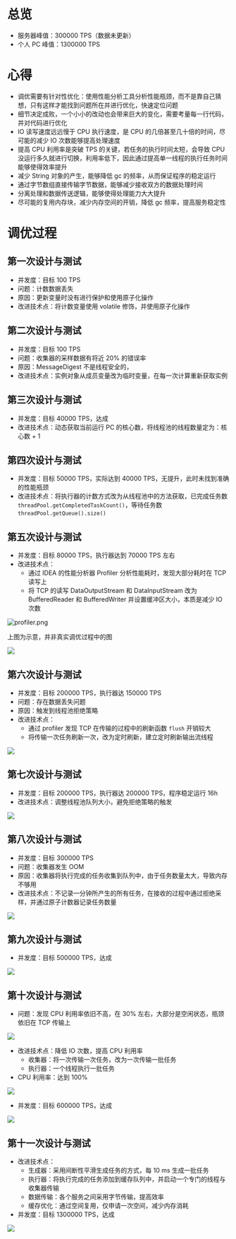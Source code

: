 # 总览

- 服务器峰值：300000 TPS（数据未更新）
- 个人 PC 峰值：1300000 TPS

# 心得

- 调优需要有针对性优化：使用性能分析工具分析性能瓶颈，而不是靠自己猜想，只有这样才能找到问题所在并进行优化，快速定位问题
- 细节决定成败，一个小小的改动也会带来巨大的变化，需要考量每一行代码，并对代码进行优化
- IO 读写速度远远慢于 CPU 执行速度，是 CPU 的几倍甚至几十倍的时间，尽可能的减少 IO 次数能够提高处理速度
- 提高 CPU 利用率是突破 TPS 的关键，若任务的执行时间太短，会导致 CPU 没运行多久就进行切换，利用率低下，因此通过提高单一线程的执行任务时间能够使得效率提升
- 减少 String 对象的产生，能够降低 gc 的频率，从而保证程序的稳定运行
- 通过字节数组直接传输字节数据，能够减少接收双方的数据处理时间
- 分离处理和数据传送逻辑，能够使得处理能力大大提升
- 尽可能的复用内存块，减少内存空间的开销，降低 gc 频率，提高服务稳定性

# 调优过程

## 第一次设计与测试

- 并发度：目标 100 TPS
- 问题：计数数据丢失
- 原因：更新变量时没有进行保护和使用原子化操作
- 改进技术点：将计数变量使用 volatile 修饰，并使用原子化操作

## 第二次设计与测试

- 并发度：目标 100 TPS
- 问题：收集器的采样数据有将近 20% 的错误率
- 原因：MessageDigest 不是线程安全的，
- 改进技术点：实例对象从成员变量改为临时变量，在每一次计算重新获取实例

## 第三次设计与测试

- 并发度：目标 40000 TPS，达成
- 改进技术点：动态获取当前运行 PC 的核心数，将线程池的线程数量定为：核心数 + 1

## 第四次设计与测试

- 并发度：目标 50000 TPS，实际达到 40000 TPS，无提升，此时未找到准确的性能瓶颈
- 改进技术点：将执行器的计数方式改为从线程池中的方法获取，已完成任务数 `threadPool.getCompletedTaskCount()`，等待任务数 `threadPool.getQueue().size()`

## 第五次设计与测试

- 并发度：目标 80000 TPS，执行器达到 70000 TPS 左右
- 改进技术点：
  - 通过 IDEA 的性能分析器 Profiler 分析性能耗时，发现大部分耗时在 TCP 读写上
  - 将 TCP 的读写 DataOutputStream 和 DataInputStream 改为 BufferedReader 和 BufferedWriter 并设置缓冲区大小，本质是减少 IO 次数

![profiler.png](figs/profiler.png)

上图为示意，并非真实调优过程中的图

![](figs/7w.png)

## 第六次设计与测试

- 并发度：目标 200000 TPS，执行器达 150000 TPS
- 问题：存在数据丢失问题
- 原因：触发到线程池拒绝策略
- 改进技术点：
  - 通过 profiler 发现 TCP 在传输的过程中的刷新函数 `flush` 开销较大
  - 将传输一次任务刷新一次，改为定时刷新，建立定时刷新输出流线程

![](figs/15w.png)

## 第七次设计与测试

- 并发度：目标 200000 TPS，执行器达 200000 TPS，程序稳定运行 16h
- 改进技术点：调整线程池队列大小，避免拒绝策略的触发

![](figs/20w.png)

## 第八次设计与测试

- 并发度：目标 300000 TPS
- 问题：收集器发生 OOM
- 原因：收集器将执行完成的任务收集到队列中，由于任务数量太大，导致内存不够用
- 改进技术点：不记录一分钟所产生的所有任务，在接收的过程中通过拒绝采样，并通过原子计数器记录任务数量

![](figs/27w.png)

## 第九次设计与测试

- 并发度：目标 500000 TPS，达成

![](figs/50w.png)

## 第十次设计与测试

- 问题：发现 CPU 利用率依旧不高，在 30% 左右，大部分是空闲状态，瓶颈依旧在 TCP 传输上

![](figs/cpu.png)

- 改进技术点：降低 IO 次数，提高 CPU 利用率
  - 收集器：将一次传输一次任务，改为一次传输一批任务
  - 执行器：一个线程执行一批任务
- CPU 利用率：达到 100%

![](figs/cpu100.png)

- 并发度：目标 600000 TPS，达成

![](figs/60w.png)

## 第十一次设计与测试

- 改进技术点：
  - 生成器：采用间断性平滑生成任务的方式，每 10 ms 生成一批任务
  - 执行器：将执行完成的任务添加到缓存队列中，并启动一个专门的线程与收集器传输
  - 数据传输：各个服务之间采用字节传输，提高效率
  - 缓存优化：通过空间复用，仅申请一次空间，减少内存消耗
- 并发度：目标 1300000 TPS，达成

![](figs/130w.png)
